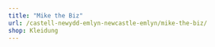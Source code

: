 ```yaml
---
title: "Mike the Biz"
url: /castell-newydd-emlyn-newcastle-emlyn/mike-the-biz/
shop: Kleidung
---
```

